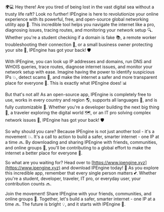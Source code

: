 🌍💻 Hey there! Are you tired of being lost in the vast digital sea without a trusty life raft? Look no further! IPEngine is here to revolutionize your online experience with its powerful, free, and open-source global networking utility app 🚀. This incredible tool helps you navigate the internet like a pro, diagnosing issues, tracing routes, and monitoring your network setup 🔍. Whether you're a student checking if a domain is fake 📚, a remote worker troubleshooting their connection 💼, or a small business owner protecting your site 🏢, IPEngine has got your back! 🛡️

With IPEngine, you can look up IP addresses and domains, run DNS and WHOIS queries, trace routes, diagnose internet issues, and monitor your network setup with ease. Imagine having the power to identify suspicious IPs 💥, detect scams 🚫, and make the internet a safer and more transparent place for everyone 🌈. This is exactly what IPEngine does! 📊

But that's not all! As an open-source app, IPEngine is completely free to use, works in every country and region 🌎, supports all languages 💬, and is fully customizable 🔧. Whether you're a developer building the next big thing 🚀, a traveler exploring the digital world 🗺️, or an IT pro solving complex network issues 🔧, IPEngine has got your back! 🛡️

So why should you care? Because IPEngine is not just another tool - it's a movement 💥. It's a call to action to build a safer, smarter internet - one IP at a time 🔜. By downloading and sharing IPEngine with friends, communities, and online groups 👫, you'll be contributing to a global effort to make the internet a better place for everyone 🌟.

So what are you waiting for? Head over to [https://www.ipengine.xyz](https://www.ipengine.xyz) and download IPEngine today! 📲 As you explore this incredible app, remember that every single person matters 💕. Whether you're a student, developer, traveler, IT pro, or everyday user, your contribution counts 🔜.

Join the movement! Share IPEngine with your friends, communities, and online groups 👫. Together, let's build a safer, smarter internet - one IP at a time 🔜. The future is bright 💡, and it starts with IPEngine 🚀.